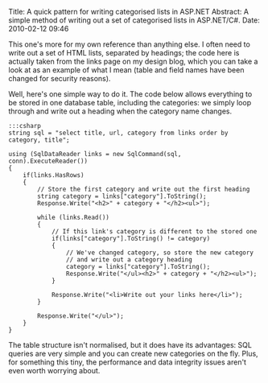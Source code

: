 Title: A quick pattern for writing categorised lists in ASP.NET
Abstract: A simple method of writing out a set of categorised lists in ASP.NET/C#.
Date: 2010-02-12 09:46

This one's more for my own reference than anything else. I often need to write out a set of HTML lists, separated by headings; the code here is actually taken from the links page on my design blog, which you can take a look at as an example of what I mean (table and field names have been changed for security reasons).

Well, here's one simple way to do it. The code below allows everything to be stored in one database table, including the categories: we simply loop through and write out a heading when the category name changes.

    :::csharp
    string sql = "select title, url, category from links order by category, title";
        
    using (SqlDataReader links = new SqlCommand(sql, conn).ExecuteReader())
    {
        if(links.HasRows)
        {
            // Store the first category and write out the first heading
            string category = links["category"].ToString();
            Response.Write("<h2>" + category + "</h2><ul>");
        
            while (links.Read())
            {
                // If this link's category is different to the stored one
                if(links["category"].ToString() != category)
                {
                    // We've changed category, so store the new category 
                    // and write out a category heading 
                    category = links["category"].ToString();
                    Response.Write("</ul><h2>" + category + "</h2><ul>");
                }
                
                Response.Write("<li>Write out your links here</li>");
            }
            
            Response.Write("</ul>");
        }
    }

The table structure isn't normalised, but it does have its advantages: SQL queries are very simple and you can create new categories on the fly. Plus, for something this tiny, the performance and data integrity issues aren't even worth worrying about.